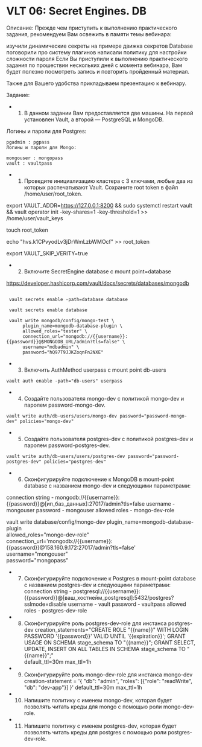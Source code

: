# VLT 06: Secret Engines. DB

Описание:
Прежде чем приступить к выполнению практического задания, рекомендуем Вам освежить в памяти темы вебинара:

изучили динамические секреты на примере движка секретов Database
поговорили про систему плагинов
написали политику для настройки сложности пароля
Если Вы приступили к выполнению практического задания по прошествии нескольких дней с момента вебинара, Вам будет полезно посмотреть запись и повторить пройденный материал.

Также для Вашего удобства прикладываем презентацию к вебинару.

Задание:
* 1. В данном задании Вам предоставляется две машины. На первой установлен Vault, а второй — PostgreSQL и MongoDB.

Логины и пароли для Postgres:
```
pgadmin : pgpass
Логины и пароли для Mongo:

mongouser : mongopass
vault : vaultpass
```

* 1. Проведите инициализацию кластера с 3 ключами, любые два из которых распечатывают Vault. Сохраните root token в файл /home/user/root_token.

export VAULT_ADDR=https://127.0.0.1:8200 && sudo systemctl restart vault && vault operator init -key-shares=1 -key-threshold=1 >> /home/user/vault_keys

touch root_token

echo "hvs.k1CPvyodLv3jDrWmLzbWMOcf" >> root_token

export VAULT_SKIP_VERITY=true

* 2. Включите SecretEngine database c mount point=database

https://developer.hashicorp.com/vault/docs/secrets/databases/mongodb

```

 vault secrets enable -path=database database

 vault secrets enable database

 vault write mongodb/config/mongo-test \
      plugin_name=mongodb-database-plugin \
      allowed_roles="tester" \
      connection_url="mongodb://{{username}}:{{password}}@$MONGODB_URL/admin?tls=false" \
      username="mdbadmin" \
      password="hQ97T9JJKZoqnFn2NXE"

```

* 3. Включить AuthMethod userpass с mount point db-users
```
vault auth enable -path="db-users" userpass 
```



* 4. Создайте пользователя mongo-dev с политикой mongo-dev и паролем password-mongo-dev.
```
vault write auth/db-users/users/mongo-dev password="password-mongo-dev" policies="mongo-dev" 
```

* 5. Создайте пользователя postgres-dev с политикой postgres-dev и паролем password-postgres-dev.
```
vault write auth/db-users/users/postgres-dev password="password-postgres-dev" policies="postgres-dev"
```
* 6. Сконфигурируйте подключение к MongoDB в mount-point database с названием mongo-dev и следующими параметрами:

connection string - mongodb://{{username}}:{{password}}@[ип_баз_данных]:27017/admin?tls=false
username - mongouser
password - mongouser
allowed roles - mongo-dev-role

vault write database/config/mongo-dev plugin_name=mongodb-database-plugin \
allowed_roles="mongo-dev-role" connection_url='mongodb://{{username}}:{{password}}@158.160.9.172:27017/admin?tls=false' \
username="mongouser" \
password="mongopass"

* 7. Сконфигурируйте подключение к Postgres в mount-point database с названием postgres-dev и следующими параметрами:
connection string - postgresql://{{username}}:{{password}}@[ваш_хостнейм_postgresql]:5432/postgres?sslmode=disable
username - vault
password - vaultpass
allowed roles - postgres-dev-role

* 8. Сконфигурируйте роль postgres-dev-role для инстанса postgres-dev
creation_statements="CREATE ROLE "{{name}}" WITH LOGIN PASSWORD '{{password}}' VALID UNTIL '{{expiration}}'; GRANT USAGE ON SCHEMA stage_schema TO "{{name}}"; GRANT SELECT, UPDATE, INSERT ON ALL TABLES IN SCHEMA stage_schema TO "{{name}}";" \
default_ttl=30m
max_ttl=1h

* 9. Сконфигурируйте роль mongo-dev-role для инстанса mongo-dev
creation-statement = '{ "db": "admin", "roles": [{"role": "readWrite", "db": "dev-app"}] }'
default_ttl=30m
max_ttl=1h

* 10. Напишите политику с именем mongo-dev, которая будет позволять читать креды для mongo с помощью роли mongo-dev-role.

* 11. Напишите политику с именем postgres-dev, которая будет позволять читать креды для postgres с помощью роли postgres-dev-role.

